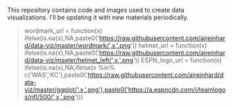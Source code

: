 This repository contains code and images used to create data visualizations. I'll be updating it with new materials periodically.

> wordmark_url = function(x) ifelse(is.na(x),NA,paste0('https://raw.githubusercontent.com/ajreinhard/data-viz/master/wordmark/',x,'.png'))
> helmet_url = function(x) ifelse(is.na(x),NA,paste0('https://raw.githubusercontent.com/ajreinhard/data-viz/master/helmet_left/',x,'.png'))
> ESPN_logo_url = function(x) ifelse(is.na(x),NA,ifelse(x %in% c('WAS','KC'),paste0('https://raw.githubusercontent.com/ajreinhard/data-viz/master/ggplot/',x,'.png'),paste0('https://a.espncdn.com/i/teamlogos/nfl/500/',x,'.png')))

